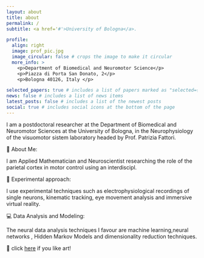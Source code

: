 ```yaml
---
layout: about
title: about
permalink: /
subtitle: <a href='#'>University of Bologna</a>. 

profile:
  align: right
  image: prof_pic.jpg
  image_circular: false # crops the image to make it circular
  more_info: >
    <p>Department of Biomedical and Neuromotor Science</p>
    <p>Piazza di Porta San Donato, 2</p>
    <p>Bologna 40126, Italy </p>

selected_papers: true # includes a list of papers marked as "selected={true}"
news: false # includes a list of news items
latest_posts: false # includes a list of the newest posts
social: true # includes social icons at the bottom of the page
---
```


I am a postdoctoral researcher at the Department of Biomedical and Neuromotor Sciences at the University of Bologna, in the Neurophysiology of the visuomotor sistem laboratory headed by Prof. Patrizia Fattori.

🧠 About Me:

I am Applied Mathematician and Neuroscientist researching the role of the parietal cortex in motor control using an interdiscipl.

🔬 Experimental approach:

I use experimental techniques such as electrophysiological recordings of single neurons, kinematic tracking, eye movement analysis and immersive virtual reality.

💻 Data Analysis and Modeling:

The neural data analysis techniques I favour are machine learning,neural networks , Hidden Markov Models and dimensionality reduction techniques.

🎨 click [here](https://www.behance.net/LaOhm/projects) if you like art! 


<!-- Write your biography here. Tell the world about yourself. Link to your favorite [subreddit](http://reddit.com). You can put a picture in, too. The code is already in, just name your picture `prof_pic.jpg` and put it in the `img/` folder.

Put your address / P.O. box / other info right below your picture. You can also disable any of these elements by editing `profile` property of the YAML header of your `_pages/about.md`. Edit `_bibliography/papers.bib` and Jekyll will render your [publications page](/al-folio/publications/) automatically.

Link to your social media connections, too. This theme is set up to use [Font Awesome icons](https://fontawesome.com/) and [Academicons](https://jpswalsh.github.io/academicons/), like the ones below. Add your Facebook, Twitter, LinkedIn, Google Scholar, or just disable all of them.-->

